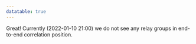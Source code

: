 ```yaml
---
datatable: true
---
```



Great! Currently (2022-01-10 21:00) we do not see any relay groups
in end-to-end correlation position.
